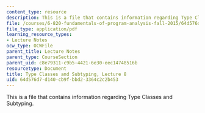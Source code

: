 ```yaml
---
content_type: resource
description: This is a file that contains information regarding Type Classes and Subtyping.
file: /courses/6-820-fundamentals-of-program-analysis-fall-2015/64d576d7d140cb9fbbd23364c2c2b453_MIT6_820F15_L08.pdf
file_type: application/pdf
learning_resource_types:
- Lecture Notes
ocw_type: OCWFile
parent_title: Lecture Notes
parent_type: CourseSection
parent_uid: c8e79311-c9b5-4421-6e30-eec14748516b
resourcetype: Document
title: Type Classes and Subtyping, Lecture 8
uid: 64d576d7-d140-cb9f-bbd2-3364c2c2b453
---
```

This is a file that contains information regarding Type Classes and Subtyping.

